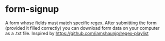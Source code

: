 # form-signup
A form whose fields must match specific regex. After submitting the form (provided it filled correctly) you can download form data on your computer as a .txt file. Inspired by https://github.com/iamshaunjp/regex-playlist
